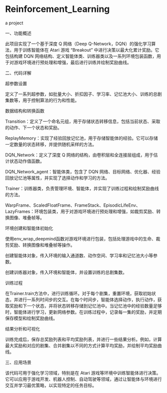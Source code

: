 # Reinforcement_Learning
a project

一、功能概述

此项目实现了一个基于深度 Q 网络（Deep Q-Network，DQN）的强化学习算法，用于训练智能体在 Atari 游戏 “Breakout” 中进行决策以最大化累计奖励。它包括构建 DQN 网络结构、定义智能体类、训练器类以及一系列环境包装函数，用于对游戏环境进行预处理和增强，最后进行训练并绘制奖励曲线。

二、代码详解

超参数设置

定义了一系列超参数，如批量大小、折扣因子、学习率、记忆池大小、训练的总剧集数等，用于控制算法的行为和性能。

数据结构和转换函数

Transition：定义了一个命名元组，用于存储状态转移信息，包括当前状态、采取的动作、下一个状态和奖励。

ReplayMemory：实现了经验回放记忆池，用于存储智能体的经验。它可以存储一定数量的状态转移，并提供随机采样的方法。

DQN_Network：定义了深度 Q 网络的结构，由卷积层和全连接层组成，用于估计状态动作值函数。

DQN_Network_agent：智能体类，包含了 DQN 网络、目标网络、优化器、经验回放记忆池等属性，并实现了选择动作和学习的方法。

Trainer：训练器类，负责管理环境、智能体，并实现了训练过程和绘制奖励曲线的方法。

WarpFrame、ScaledFloatFrame、FrameStack、EpisodicLifeEnv、LazyFrames：环境包装类，用于对游戏环境进行预处理和增强，如裁剪奖励、转换图像、堆叠帧等。

环境创建和智能体初始化

使用env_wrap_deepmind函数对游戏环境进行包装，包括处理游戏中的生命、裁剪奖励、转换图像和堆叠帧等操作。

创建智能体对象，传入环境的输入通道数、动作空间、学习率和记忆池大小等参数。

创建训练器对象，传入环境和智能体，并设置训练的总剧集数。

训练过程

在Trainer.train方法中，进行训练循环。对于每个剧集，重置环境，获取初始状态，并进行一系列时间步的交互。在每个时间步，智能体选择动作，执行动作，获取奖励和下一个状态，并将状态转移存储到记忆池中。当记忆池中的经验数量足够时，智能体进行学习，更新网络参数。在训练过程中，记录每一集的奖励，并定期保存模型和绘制奖励曲线。

结果分析和可视化

训练完成后，保存总奖励列表和平均奖励列表，并进行一些结果分析。例如，计算最大奖励和对应的剧集、合并剧集以不同的方式计算平均奖励，并绘制平均奖励曲线。

三、应用场景

该代码可用于强化学习领域，特别是在 Atari 游戏等环境中训练智能体进行决策。它可以应用于游戏开发、机器人控制、自动驾驶等领域，通过让智能体与环境进行交互并学习最优策略，以实现特定的任务目标。
